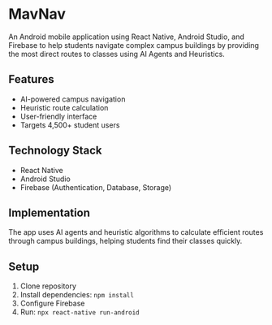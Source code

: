 # MavNav

An Android mobile application using React Native, Android Studio, and Firebase to help students navigate complex campus buildings by providing the most direct routes to classes using AI Agents and Heuristics.

## Features
- AI-powered campus navigation
- Heuristic route calculation
- User-friendly interface
- Targets 4,500+ student users

## Technology Stack
- React Native
- Android Studio
- Firebase (Authentication, Database, Storage)

## Implementation
The app uses AI agents and heuristic algorithms to calculate efficient routes through campus buildings, helping students find their classes quickly.

## Setup
1. Clone repository
2. Install dependencies: `npm install`
3. Configure Firebase
4. Run: `npx react-native run-android`
